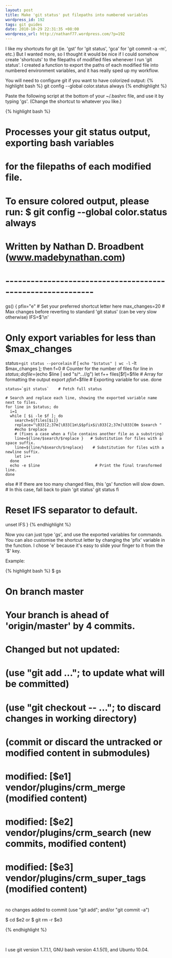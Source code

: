 ```yaml
---
layout: post
title: Make 'git status' put filepaths into numbered variables
wordpress_id: 192
tags: git guides
date: 2010-10-29 22:31:35 +08:00
wordpress_url: http://nathanf77.wordpress.com/?p=192
---
```

I like my shortcuts for git (ie. 'gst' for 'git status', 'gca' for 'git commit -a -m', etc.)
But I wanted more, so I thought it would be nice if I could somehow create 'shortcuts' to the filepaths of modified files whenever I run 'git status'.
I created a function to export the paths of each modified file into numbered environment variables, and it has really sped up my workflow.

You will need to configure git if you want to have colorized output:
{% highlight bash %}
git config --global color.status always
{% endhighlight %}

Paste the following script at the bottom of your ~/.bashrc file, and use it by typing 'gs'. (Change the shortcut to whatever you like.)

{% highlight bash %}
# Processes your git status output, exporting bash variables
# for the filepaths of each modified file.
# To ensure colored output, please run: $ git config --global color.status always
# Written by Nathan D. Broadbent (www.madebynathan.com)
# -----------------------------------------------------------
gs() {
  pfix="e" # Set your preferred shortcut letter here
  max_changes=20  # Max changes before reverting to standard 'git status' (can be very slow otherwise)
  IFS=$'\n'

  # Only export variables for less than $max_changes
  status=`git status --porcelain`
  if [ `echo "$status" | wc -l` -lt $max_changes ]; then
    f=0  # Counter for the number of files
    for line in $status; do
      file=$(echo $line | sed "s/^...//g")
      let f++
      files[$f]=$file         # Array for formatting the output
      export $pfix$f=$file   # Exporting variable for use.
    done

    status=`git status`    # Fetch full status

    # Search and replace each line, showing the exported variable name next to files.
    for line in $status; do
      i=1
      while [ $i -le $f ]; do
        search=${files[$i]}
        replace="\033[2;37m[\033[1m\$$pfix$i\033[2;37m]\033[0m $search "
        #echo $replace
        # (fixes a case when a file contains another file as a substring)
        line=${line/$search/$replace }   # Substitution for files with a space suffix.
        line=${line/%$search/$replace}    # Substitution for files with a newline suffix.
        let i++
      done
      echo -e $line                        # Print the final transformed line.
    done
  else
    # If there are too many changed files, this 'gs' function will slow down.
    # In this case, fall back to plain 'git status'
    git status
  fi
  # Reset IFS separator to default.
  unset IFS
}
{% endhighlight %}

Now you can just type 'gs', and use the exported variables for commands. You can also customise the shortcut letter by changing the 'pfix' variable in the function. I chose 'e' because it's easy to slide your finger to it from the '$' key.

Example:

{% highlight bash %}
$ gs
# On branch master
# Your branch is ahead of 'origin/master' by 4 commits.
#
# Changed but not updated:
#   (use "git add <file>..."; to update what will be committed)
#   (use "git checkout -- <file>..."; to discard changes in working directory)
#   (commit or discard the untracked or modified content in submodules)
#
#	modified:   [$e1] vendor/plugins/crm_merge (modified content)
#	modified:   [$e2] vendor/plugins/crm_search (new commits, modified content)
#	modified:   [$e3] vendor/plugins/crm_super_tags (modified content)
#
no changes added to commit (use "git add"; and/or "git commit -a")

$ cd $e2
or
$ git rm -r $e3

{% endhighlight %}

&nbsp;


I use git version 1.7.1.1, GNU bash version 4.1.5(1), and Ubuntu 10.04.


